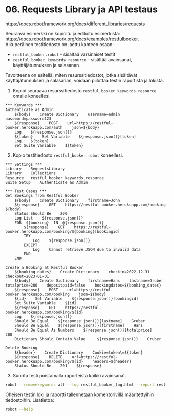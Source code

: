 # 06. Requests Library ja API testaus

https://docs.robotframework.org/docs/different_libraries/requests

Seuraava esimerkki on kopioitu ja editoitu esimerkistä: https://docs.robotframework.org/docs/examples/restfulbooker. Alkuperäinen testitiedosto on jaettu kahteen osaan:
- `restful_booker.robot` - sisältää varsinaiset testit
- `restful_booker_keywords.resource` - sisältää avainsanat, käyttäjätunnuksen ja salasanan

Tavoitteena on esitellä, miten resurssitiedostot, jotka sisältävät käyttäjätunnuksen ja salasanan, voidaan piilottaa testin raportista ja lokista.

1. Kopioi seuraava resurssitiedosto `restful_booker_keywords.resource` omalle koneellesi.

```robotframework
*** Keywords ***
Authenticate as Admin
    ${body}    Create Dictionary    username=admin    password=password123
    ${response}    POST    url=https://restful-booker.herokuapp.com/auth    json=${body}
    Log    ${response.json()}
    ${token}    Set Variable    ${response.json()}[token]
    Log    ${token}
    Set Suite Variable    ${token}
```

2. Kopio testitiedosto `restful_booker.robot` koneellesi.

```robotframework
*** Settings ***
Library    RequestsLibrary
Library    Collections
Resource   restful_booker_keywords.resource
Suite Setup    Authenticate as Admin

*** Test Cases ***
Get Bookings from Restful Booker
    ${body}    Create Dictionary    firstname=John
    ${response}    GET    https://restful-booker.herokuapp.com/booking    ${body}
    Status Should Be    200
    Log List    ${response.json()}
    FOR  ${booking}  IN  @{response.json()}
        ${response}    GET    https://restful-booker.herokuapp.com/booking/${booking}[bookingid]
        TRY
            Log    ${response.json()}
        EXCEPT
            Log    Cannot retrieve JSON due to invalid data
        END
    END

Create a Booking at Restful Booker
    ${booking_dates}    Create Dictionary    checkin=2022-12-31    checkout=2023-01-01
    ${body}    Create Dictionary    firstname=Hans    lastname=Gruber    totalprice=200    depositpaid=false    bookingdates=${booking_dates}
    ${response}    POST    url=https://restful-booker.herokuapp.com/booking    json=${body}
    ${id}    Set Variable    ${response.json()}[bookingid]
    Set Suite Variable    ${id}
    ${response}    GET    https://restful-booker.herokuapp.com/booking/${id}
    Log    ${response.json()}
    Should Be Equal    ${response.json()}[lastname]    Gruber
    Should Be Equal    ${response.json()}[firstname]    Hans   
    Should Be Equal As Numbers    ${response.json()}[totalprice]    200
    Dictionary Should Contain Value     ${response.json()}    Gruber

Delete Booking
    ${header}    Create Dictionary    Cookie=token\=${token}
    ${response}    DELETE    url=https://restful-booker.herokuapp.com/booking/${id}    headers=${header}   
    Status Should Be    201    ${response}
```

3. Suorita testi poistamalla raporteista kaikki avainsanat.

```bash
robot --removekeywords all --log restful_booker_log.html --report restful_booker_report.html restful_booker.robot
```

Oheisen testin loki ja raportti tallennetaan komentorivillä määritettyihin tiedostoihin. Lisätietoa:

```bash
robot --help
```
